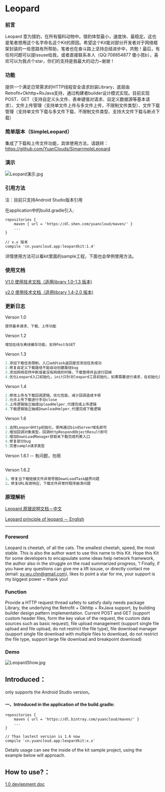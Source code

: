 # Leopard

### 前言
Leopard 意为猎豹，在所有猫科动物中。猎豹体型最小，速度快、最稳定。这也是笔者想用这个名字命名这个Kit的原因。希望这个Kit能对部分开发者对于网络框架封装的一些思路有所帮助，笔者也在奋斗路上坚持总结进步中，共勉！最后，有任何问题可以提issuse给我，或者直接联系本人（QQ:708854877 傻小孩b），喜欢可以为我点个star，你们的支持是我最大的动力~谢谢！

### 功能
提供一个满足日常需求的HTTP线程安全请求封装Library，底层由Retrofit+Okhttp+RxJava支持，通过构建者builder设计模式实现。目前实现POST、GET（支持自定义头文件、表单键值对请求、自定义数据源等基本请求）、文件上传管理（支持单文件上传与多文件上传，不限制文件类型）、文件下载管理（支持单文件下载与多文件下载、不限制文件类型、支持大文件下载与断点下载）

### 简单版本（SimpleLeopard）
集成了下载和上传文件功能，具体使用方法，请跳转：https://github.com/YuanClouds/SimarrmpleLeopard

### 演示

![Leopard演示.jpg](http://upload-images.jianshu.io/upload_images/2516602-e7f52082af597001.jpg?imageMogr2/auto-orient/strip%7CimageView2/2/w/1240)

### 引用方法
注：目前只支持Android Studio版本引用

在application中的build.gradle引入:
`````
repositories {
    maven { url = 'https://dl.shen.com/yuancloud/maven/' }
    ...
}

// x.x 版本
compile 'cn.yuancloud.app:leopardkit:1.4'
`````

详情使用方法可以看kit里面的sample工程，下面也会举例使用方法。

### 使用文档
[V1.0 使用技术文档（适用library 1.0-1.3 版本)](https://github.com/YuanClouds/Leopard/blob/master/README_1.0.md)

[v2.0 使用技术文档（适用library 1.4-2.0 版本)](https://github.com/YuanClouds/Leopard/blob/master/README_2.0.md)


### 更新日志
Verson 1.0
``` java
提供基本请求、下载、上传功能
```

Verson 1.2
``` java
增加在线与离线缓存功能，支持Post与GET
```

Verson 1.3
``` java
1.添加下载任务限制，入口addtask返回是否添加任务成功
2.修复自定义下载路径不能自动创建路径bug
3.添加网络突然中断或者没有网络的时候，下载暂停并且进行回掉
4.优化Leopard入口初始化，init只针对leopard工具初始化，如果需要进行请求，在初始化后调用bindServer进行绑定主机域名
```

Verson 1.4
``` java
1.修改上传与下载回调逻辑，优化性能，减少回调造成卡顿
2.允许上传下载进行手动close
3.上传逻辑独立抽成UploadHelper,代理完成上传逻辑
4.下载逻辑独立抽成DownloadHelper,代理完成下载逻辑
```

Verson 1.6
``` java
1.去除LeopardHttp初始化，使用通过bindServer域名即可
2.增加回调对象类型，回调HttpRespondObjectResult即可
3.增加DownLoadManager获取未下载完成列表入口
4.修复部分bug
5.完善sample请求类型
```
Verson 1.6.1 -- 有问题，勿用
``` java
```

Verson 1.6.2
``` java
1、修复当下载链接文件异常导致DownLoadTask越界问题
2、修复URL有效响应，下载文件异常时程序崩溃问题
```

### 原理解析

[Leopard 原理说明文档－中文](https://github.com/YuanClouds/Leopard/blob/master/README_chn.md)

[Leopard principle of leopard － English](https://github.com/YuanClouds/Leopard/blob/master/README_eng.md)

------------------------------------------------------------------------------

### Foreword
Leopard is cheetah, of all the cats. The smallest cheetah, speed, the most stable. This is also the author want to use this name to this Kit. Hope this Kit for some developers to encapsulate some ideas help network framework, the author also in the struggle on the road summarized progress, '! Finally, if you have any questions can give me a lift issuse, or directly contact me (email: sy.wu.chn@gmail.com), likes to point a star for me, your support is my biggest power ~ thank you!

### Function
Provide a HTTP request thread safety to satisfy daily needs package Library, the underlying the Retrofit + Okhttp + RxJava support, by building builder design pattern implementation. Current POST and GET (support custom header files, form the key value of the request, the custom data sources such as basic request), file upload management (support single file upload and file upload, do not restrict the file type), file download manager (support single file download with multiple files to download, do not restrict the file type, support large file download and breakpoint download)
### Demo

![LeopardShow.jpg](http://upload-images.jianshu.io/upload_images/2516602-e7f52082af597001.jpg?imageMogr2/auto-orient/strip%7CimageView2/2/w/1240)

## Introduced：
only supports the Android Studio version。

#### 一、Introduced in the application of the build.gradle:
````
repositories {
    maven { url = 'https://dl.bintray.com/yuancloud/maven/' }
    ...
}

// Thas lastest version is 1.6 now
compile 'cn.yuancloud.app:leopardkit:x.x'
````
Details usage can see the inside of the kit sample project, using the example below will approach.

## How to use?：
[1.0 devlepment doc](https://github.com/YuanClouds/Leopard/blob/master/README_chn.md)

